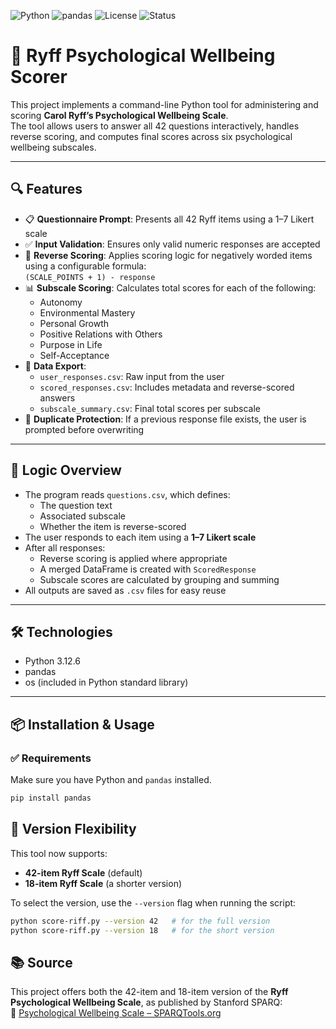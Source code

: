 ![Python](https://img.shields.io/badge/Python-3.12-blue?logo=python&logoColor=white)
![pandas](https://img.shields.io/badge/pandas-Required-blue?logo=pandas)
![License](https://img.shields.io/badge/License-MIT-green)
![Status](https://img.shields.io/badge/status-Active-brightgreen)


# 🎯 Ryff Psychological Wellbeing Scorer

This project implements a command-line Python tool for administering and scoring **Carol Ryff’s Psychological Wellbeing Scale**.  
The tool allows users to answer all 42 questions interactively, handles reverse scoring, and computes final scores across six psychological wellbeing subscales.

---

## 🔍 Features

- 📋 **Questionnaire Prompt**: Presents all 42 Ryff items using a 1–7 Likert scale  
- ✅ **Input Validation**: Ensures only valid numeric responses are accepted  
- 🔄 **Reverse Scoring**: Applies scoring logic for negatively worded items using a configurable formula:  
  `(SCALE_POINTS + 1) - response`   
- 📊 **Subscale Scoring**: Calculates total scores for each of the following:
  - Autonomy  
  - Environmental Mastery  
  - Personal Growth  
  - Positive Relations with Others  
  - Purpose in Life  
  - Self-Acceptance  
- 💾 **Data Export**:
  - `user_responses.csv`: Raw input from the user
  - `scored_responses.csv`: Includes metadata and reverse-scored answers
  - `subscale_summary.csv`: Final total scores per subscale
- 🚫 **Duplicate Protection**: If a previous response file exists, the user is prompted before overwriting

---

## 📃 Logic Overview

- The program reads `questions.csv`, which defines:
  - The question text
  - Associated subscale
  - Whether the item is reverse-scored  
- The user responds to each item using a **1–7 Likert scale**
- After all responses:
  - Reverse scoring is applied where appropriate
  - A merged DataFrame is created with `ScoredResponse`
  - Subscale scores are calculated by grouping and summing
- All outputs are saved as `.csv` files for easy reuse

---

## 🛠️ Technologies

- Python 3.12.6  
- pandas  
- os (included in Python standard library)

---

## 📦 Installation & Usage

### ✅ Requirements

Make sure you have Python and `pandas` installed.

```bash
pip install pandas
```

## 🧩 Version Flexibility

This tool now supports:

- **42-item Ryff Scale** (default)
- **18-item Ryff Scale** (a shorter version)

To select the version, use the `--version` flag when running the script:

```bash
python score-riff.py --version 42   # for the full version  
python score-riff.py --version 18   # for the short version
```


## 📚 Source

This project offers both the 42-item and 18-item version of the **Ryff Psychological Wellbeing Scale**, as published by Stanford SPARQ:  
🔗 [Psychological Wellbeing Scale – SPARQTools.org](https://sparqtools.org/mobility-measure/psychological-wellbeing-scale/)

